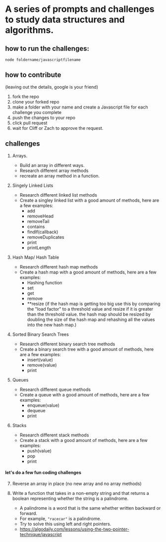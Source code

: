 # A series of prompts and challenges to study data structures and algorithms.

## how to run the challenges:

`node foldername/javascriptfilename`

## how to contribute

(leaving out the details, google is your friend)

1. fork the repo
2. clone your forked repo
3. make a folder with your name and create a Javascript file for each challenge you complete
4. push the changes to your repo
5. click pull request
6. wait for Cliff or Zach to approve the request.

## challenges

1. Arrays.

   - Build an array in different ways.
   - Research different array methods
   - recreate an array method in a function.

2. Singely Linked Lists

   - Research different linked list methods
   - Create a singley linked list with a good amount of methods, here are a few examples:
     - add
     - removeHead
     - removeTail
     - contains
     - findIf(callback)
     - removeDuplicates
     - print
     - printLength

3. Hash Map/ Hash Table

   - Research different hash map methods
   - Create a hash map with a good amount of methods, here are a few examples:
     - Hashing function
     - set
     - get
     - remove
     - \*\*resize (if the hash map is getting too big use this by comparing the "load factor" to a threshold value and resize if it is greater than the threshold value. the hash map should be resized by doubling the size of the hash map and rehashing all the values into the new hash map.)

4. Sorted Binary Search Trees

   - Research different binary search tree methods
   - Create a binary search tree with a good amount of methods, here are a few examples:
     - insert(value)
     - remove(value)
     - print

5. Queues

   - Research different queue methods
   - Create a queue with a good amount of methods, here are a few examples:
     - enqueue(value)
     - dequeue
     - print

6. Stacks
   - Research different stack methods
   - Create a stack with a good amount of methods, here are a few examples:
     - push(value)
     - pop
     - print

#### let's do a few fun coding challenges

7.  Reverse an array in place (no new array and no array methods)

8.  Write a function that takes in a non-empty string and that returns a boolean
    representing whether the string is a palindrome.

    - A palindrome is a word that is the same whether written backward or forward.
    - For example, `"racecar"` is a palindrome.
    - Try to solve this using left and right pointers.
    - https://algodaily.com/lessons/using-the-two-pointer-technique/javascript
